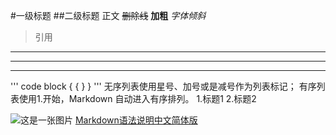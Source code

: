 #一级标题
##二级标题
正文
~~删除线~~
**加粗**
*字体倾斜*
>引用
***
---
___
'''
code block
{
{
}
}
'''
无序列表使用星号、加号或是减号作为列表标记；
有序列表使用1.开始，Markdown 自动进入有序排列。
1.标题1
2.标题2

![这是一张图片](地址)
[Markdown语法说明中文简体版](https://www.appinn.com/markdown/)